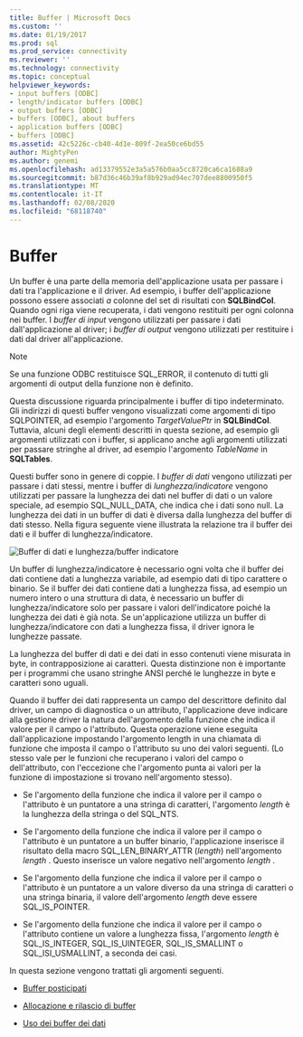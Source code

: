 ```yaml
---
title: Buffer | Microsoft Docs
ms.custom: ''
ms.date: 01/19/2017
ms.prod: sql
ms.prod_service: connectivity
ms.reviewer: ''
ms.technology: connectivity
ms.topic: conceptual
helpviewer_keywords:
- input buffers [ODBC]
- length/indicator buffers [ODBC]
- output buffers [ODBC]
- buffers [ODBC], about buffers
- application buffers [ODBC]
- buffers [ODBC]
ms.assetid: 42c5226c-cb40-4d1e-809f-2ea50ce6bd55
author: MightyPen
ms.author: genemi
ms.openlocfilehash: ad13379552e3a5a576b0aa5cc8720ca6ca1688a9
ms.sourcegitcommit: b87d36c46b39af8b929ad94ec707dee8800950f5
ms.translationtype: MT
ms.contentlocale: it-IT
ms.lasthandoff: 02/08/2020
ms.locfileid: "68118740"
---
```

# <a name="buffers"></a>Buffer
Un buffer è una parte della memoria dell'applicazione usata per passare i dati tra l'applicazione e il driver. Ad esempio, i buffer dell'applicazione possono essere associati *a* colonne del set di risultati con **SQLBindCol**. Quando ogni riga viene recuperata, i dati vengono restituiti per ogni colonna nei buffer. I *buffer di input* vengono utilizzati per passare i dati dall'applicazione al driver; i *buffer di output* vengono utilizzati per restituire i dati dal driver all'applicazione.  
  
> [!NOTE]  
>  Se una funzione ODBC restituisce SQL_ERROR, il contenuto di tutti gli argomenti di output della funzione non è definito.  
  
 Questa discussione riguarda principalmente i buffer di tipo indeterminato. Gli indirizzi di questi buffer vengono visualizzati come argomenti di tipo SQLPOINTER, ad esempio l'argomento *TargetValuePtr* in **SQLBindCol**. Tuttavia, alcuni degli elementi descritti in questa sezione, ad esempio gli argomenti utilizzati con i buffer, si applicano anche agli argomenti utilizzati per passare stringhe al driver, ad esempio l'argomento *TableName* in **SQLTables**.  
  
 Questi buffer sono in genere di coppie. I *buffer di dati* vengono utilizzati per passare i dati stessi, mentre i buffer di *lunghezza/indicatore* vengono utilizzati per passare la lunghezza dei dati nel buffer di dati o un valore speciale, ad esempio SQL_NULL_DATA, che indica che i dati sono null. La lunghezza dei dati in un buffer di dati è diversa dalla lunghezza del buffer di dati stesso. Nella figura seguente viene illustrata la relazione tra il buffer dei dati e il buffer di lunghezza/indicatore.  
  
 ![Buffer di dati e lunghezza&#47;buffer indicatore](../../../odbc/reference/develop-app/media/pr09.gif "PR09")  
  
 Un buffer di lunghezza/indicatore è necessario ogni volta che il buffer dei dati contiene dati a lunghezza variabile, ad esempio dati di tipo carattere o binario. Se il buffer dei dati contiene dati a lunghezza fissa, ad esempio un numero intero o una struttura di data, è necessario un buffer di lunghezza/indicatore solo per passare i valori dell'indicatore poiché la lunghezza dei dati è già nota. Se un'applicazione utilizza un buffer di lunghezza/indicatore con dati a lunghezza fissa, il driver ignora le lunghezze passate.  
  
 La lunghezza del buffer di dati e dei dati in esso contenuti viene misurata in byte, in contrapposizione ai caratteri. Questa distinzione non è importante per i programmi che usano stringhe ANSI perché le lunghezze in byte e caratteri sono uguali.  
  
 Quando il buffer dei dati rappresenta un campo del descrittore definito dal driver, un campo di diagnostica o un attributo, l'applicazione deve indicare alla gestione driver la natura dell'argomento della funzione che indica il valore per il campo o l'attributo. Questa operazione viene eseguita dall'applicazione impostando l'argomento length in una chiamata di funzione che imposta il campo o l'attributo su uno dei valori seguenti. (Lo stesso vale per le funzioni che recuperano i valori del campo o dell'attributo, con l'eccezione che l'argomento punta ai valori per la funzione di impostazione si trovano nell'argomento stesso).  
  
-   Se l'argomento della funzione che indica il valore per il campo o l'attributo è un puntatore a una stringa di caratteri, l'argomento *length* è la lunghezza della stringa o del SQL_NTS.  
  
-   Se l'argomento della funzione che indica il valore per il campo o l'attributo è un puntatore a un buffer binario, l'applicazione inserisce il risultato della macro SQL_LEN_BINARY_ATTR (*length*) nell'argomento *length* . Questo inserisce un valore negativo nell'argomento *length* .  
  
-   Se l'argomento della funzione che indica il valore per il campo o l'attributo è un puntatore a un valore diverso da una stringa di caratteri o una stringa binaria, il valore dell'argomento *length* deve essere SQL_IS_POINTER.  
  
-   Se l'argomento della funzione che indica il valore per il campo o l'attributo contiene un valore a lunghezza fissa, l'argomento *length* è SQL_IS_INTEGER, SQL_IS_UINTEGER, SQL_IS_SMALLINT o SQL_ISI_USMALLINT, a seconda dei casi.  
  
 In questa sezione vengono trattati gli argomenti seguenti.  
  
-   [Buffer posticipati](../../../odbc/reference/develop-app/deferred-buffers.md)  
  
-   [Allocazione e rilascio di buffer](../../../odbc/reference/develop-app/allocating-and-freeing-buffers.md)  
  
-   [Uso dei buffer dei dati](../../../odbc/reference/develop-app/using-data-buffers.md)
